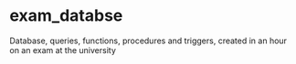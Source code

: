 # exam_databse
Database, queries, functions, procedures and triggers, created in an hour on an exam at the university

